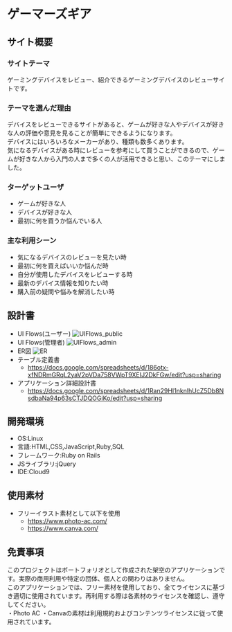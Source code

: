 # ゲーマーズギア

## サイト概要

### サイトテーマ
ゲーミングデバイスをレビュー、紹介できるゲーミングデバイスのレビューサイトです。

### テーマを選んだ理由
デバイスをレビューできるサイトがあると、ゲームが好きな人やデバイスが好きな人の評価や意見を見ることが簡単にできるようになります。<br>
デバイスにはいろいろなメーカーがあり、種類も数多くあります。<br>
気になるデバイスがある時にレビューを参考にして買うことができるので、ゲームが好きな人から入門の人まで多くの人が活用できると思い、このテーマにしました。

### ターゲットユーザ
- ゲームが好きな人
- デバイスが好きな人
- 最初に何を買うか悩んでいる人

### 主な利用シーン
- 気になるデバイスのレビューを見たい時
- 最初に何を買えばいいか悩んだ時
- 自分が使用したデバイスをレビューする時
- 最新のデバイス情報を知りたい時
- 購入前の疑問や悩みを解消したい時

## 設計書

- UI Flows(ユーザー)
![UIFlows_public](https://github.com/ryotanakae/gamersgear/assets/164773418/890cd5b2-6cf3-4032-ad89-c92f88c0bb07)
- UI Flows(管理者)
![UIFlows_admin](https://github.com/ryotanakae/gamersgear/assets/164773418/63b5774a-c905-4d5c-bfa1-0e59321afae0)
- ER図
![ER](https://github.com/ryotanakae/gamersgear/assets/164773418/473342a6-e5e2-438a-9f94-a08ce8806607)
- テーブル定義書
  - https://docs.google.com/spreadsheets/d/186otx-xfNDRmGRqL2yaV2pVDa758VWpT9XEIJ2DkFGw/edit?usp=sharing
- アプリケーション詳細設計書
  - https://docs.google.com/spreadsheets/d/1Ran29HI1nknlhUcZ5Db8NsdbaNa94p63sCTJDQOGiKo/edit?usp=sharing

## 開発環境
- OS:Linux
- 言語:HTML,CSS,JavaScript,Ruby,SQL
- フレームワーク:Ruby on Rails
- JSライブラリ:jQuery
- IDE:Cloud9

## 使用素材
- フリーイラスト素材として以下を使用
  - https://www.photo-ac.com/
  - https://www.canva.com/

## 免責事項
このプロジェクトはポートフォリオとして作成された架空のアプリケーションです。実際の商用利用や特定の団体、個人との関わりはありません。<br>
このアプリケーションでは、フリー素材を使用しており、全てライセンスに基づき適切に使用されています。再利用する際は各素材のライセンスを確認し、遵守してください。<br>
・Photo AC ・Canvaの素材は利用規約およびコンテンツライセンスに従って使用されています。